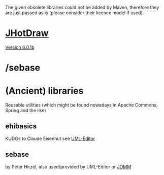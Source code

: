 The given obsolete libraries could not be added by Maven, therefore they are just passed as is (please consider their licence model if used).

# [JHotDraw](https://sourceforge.net/projects/jhotdraw/)

[Version 6.0.1b](https://sourceforge.net/projects/jhotdraw/files/JHotDraw/JHotDraw60b1/)

# /sebase

# (Ancient) libraries

Reusable utilities (which might be found nowadays in Apache Commons, Spring and the like)

## ehibasics

KUDOs to Claude Eisenhut see [UML-Editor](https://sourceforge.net/projects/umleditor/)

## sebase

by Peter Hirzel, also used/provided by UML-Editor or [JOMM](https://sourceforge.net/projects/jomm/)
